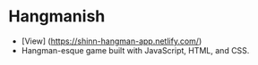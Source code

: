 # Hangmanish 
* [View] (https://shinn-hangman-app.netlify.com/)
* Hangman-esque game built with JavaScript, HTML, and CSS.